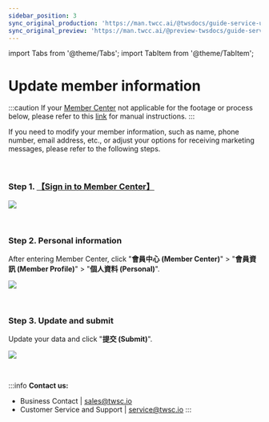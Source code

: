 ```yaml
---
sidebar_position: 3
sync_original_production: 'https://man.twcc.ai/@twsdocs/guide-service-update-your-info-en' 
sync_original_preview: 'https://man.twcc.ai/@preview-twsdocs/guide-service-update-your-info-en' 
---
```


import Tabs from '@theme/Tabs';
import TabItem from '@theme/TabItem';


# Update member information

:::caution
If your [<ins>Member Center<i class="fa fa-question-circle fa-question-circle-for-service" aria-hidden="true"></i></ins>](https://man.twcc.ai/@twsdocs/howto-service-access-service-zh) not applicable for the footage or process below, please refer to this <i class="fa fa-sign-out" aria-hidden="true"></i> [<ins>link</ins>](https://man.twcc.ai/@twsdocs/doc-mber-pjct-blng-main-zh/https%3A%2F%2Fman.twcc.ai%2F%40twsdocs%2Fguide-service-signup-zh) for manual instructions.
:::

If you need to modify your member information, such as name, phone number, email address, etc., or adjust your options for receiving marketing messages, please refer to the following steps.

<br/>

### Step 1. [【Sign in to Member Center】](https://tws.twcc.ai/)

![](https://i.imgur.com/mNk06Ct.png)

<br/>

###  Step 2. Personal information

After entering Member Center, click "**會員中心 (Member Center)**" > "**會員資訊 (Member Profile)**" > "**個人資料 (Personal)**".

![](https://cos.twcc.ai/SYS-MANUAL/uploads/upload_7215da046b4043ea95f70b81fbaec07a.png)

<br/>

###  Step 3. Update and submit 

Update your data and click "**提交 (Submit)**".

![](https://cos.twcc.ai/SYS-MANUAL/uploads/upload_4917e360a1350e806f18aca522cebe1f.png)

<br/>

:::info
**Contact us:**
- Business Contact | <ins><a href = "mailto: sales@twsc.io">sales@twsc.io</a></ins>
- Customer Service and Support | <ins><a href = "mailto: sales@twsc.io">service@twsc.io</a></ins>
:::